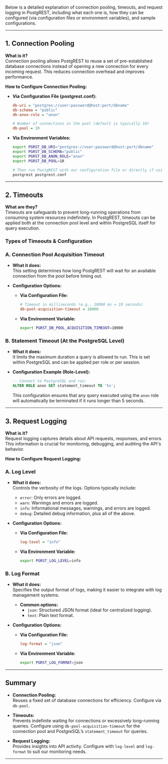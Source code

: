 Below is a detailed explanation of connection pooling, timeouts, and request logging in PostgREST, including what each one is, how they can be configured (via configuration files or environment variables), and sample configurations.

---

## 1. Connection Pooling

**What is it?**  
Connection pooling allows PostgREST to reuse a set of pre-established database connections instead of opening a new connection for every incoming request. This reduces connection overhead and improves performance.

**How to Configure Connection Pooling:**

- **Via Configuration File (postgrest.conf):**

  ```ini
  db-uri = "postgres://user:password@host:port/dbname"
  db-schema = "public"
  db-anon-role = "anon"
  
  # Number of connections in the pool (default is typically 10)
  db-pool = 10
  ```

- **Via Environment Variables:**

  ```bash
  export PGRST_DB_URI="postgres://user:password@host:port/dbname"
  export PGRST_DB_SCHEMA="public"
  export PGRST_DB_ANON_ROLE="anon"
  export PGRST_DB_POOL=10
  
  # Then run PostgREST with our configuration file or directly if using environment variables.
  postgrest postgrest.conf
  ```

---

## 2. Timeouts

**What are they?**  
Timeouts are safeguards to prevent long-running operations from consuming system resources indefinitely. In PostgREST, timeouts can be applied both at the connection pool level and within PostgreSQL itself for query execution.

### Types of Timeouts & Configuration

### A. Connection Pool Acquisition Timeout

- **What it does:**  
  This setting determines how long PostgREST will wait for an available connection from the pool before timing out.

- **Configuration Options:**

  - **Via Configuration File:**
    ```ini
    # Timeout in milliseconds (e.g., 10000 ms = 10 seconds)
    db-pool-acquisition-timeout = 10000
    ```

  - **Via Environment Variable:**
    ```bash
    export PGRST_DB_POOL_ACQUISITION_TIMEOUT=10000
    ```

### B. Statement Timeout (At the PostgreSQL Level)

- **What it does:**  
  It limits the maximum duration a query is allowed to run. This is set within PostgreSQL and can be applied per role or per session.

- **Configuration Example (Role-Level):**

  ```sql
  -- Connect to PostgreSQL and run:
  ALTER ROLE anon SET statement_timeout TO '5s';
  ```

  This configuration ensures that any query executed using the `anon` role will automatically be terminated if it runs longer than 5 seconds.

---

## 3. Request Logging

**What is it?**  
Request logging captures details about API requests, responses, and errors. This information is crucial for monitoring, debugging, and auditing the API's behavior.

**How to Configure Request Logging:**

### A. Log Level

- **What it does:**  
  Controls the verbosity of the logs. Options typically include:
  
  - `error`: Only errors are logged.
  - `warn`: Warnings and errors are logged.
  - `info`: Informational messages, warnings, and errors are logged.
  - `debug`: Detailed debug information, plus all of the above.

- **Configuration Options:**

  - **Via Configuration File:**
    ```ini
    log-level = "info"
    ```

  - **Via Environment Variable:**
    ```bash
    export PGRST_LOG_LEVEL=info
    ```

### B. Log Format

- **What it does:**  
  Specifies the output format of logs, making it easier to integrate with log management systems.
  
  - **Common options:**
    - `json`: Structured JSON format (ideal for centralized logging).
    - `text`: Plain text format.

- **Configuration Options:**

  - **Via Configuration File:**
    ```ini
    log-format = "json"
    ```

  - **Via Environment Variable:**
    ```bash
    export PGRST_LOG_FORMAT=json
    ```

---

## Summary

- **Connection Pooling:**  
  Reuses a fixed set of database connections for efficiency. Configure via `db-pool`.

- **Timeouts:**  
  Prevents indefinite waiting for connections or excessively long-running queries. Configure using `db-pool-acquisition-timeout` for the connection pool and PostgreSQL’s `statement_timeout` for queries.

- **Request Logging:**  
  Provides insights into API activity. Configure with `log-level` and `log-format` to suit our monitoring needs.

---
